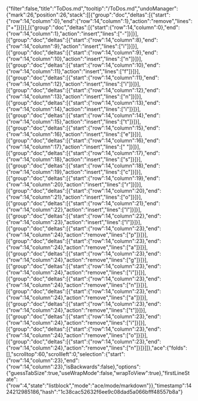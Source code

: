 {"filter":false,"title":"ToDos.md","tooltip":"/ToDos.md","undoManager":{"mark":26,"position":26,"stack":[[{"group":"doc","deltas":[{"start":{"row":14,"column":0},"end":{"row":14,"column":1},"action":"remove","lines":["+"]}]}],[{"group":"doc","deltas":[{"start":{"row":14,"column":0},"end":{"row":14,"column":1},"action":"insert","lines":["-"]}]}],[{"group":"doc","deltas":[{"start":{"row":14,"column":8},"end":{"row":14,"column":9},"action":"insert","lines":["i"]}]}],[{"group":"doc","deltas":[{"start":{"row":14,"column":9},"end":{"row":14,"column":10},"action":"insert","lines":["n"]}]}],[{"group":"doc","deltas":[{"start":{"row":14,"column":10},"end":{"row":14,"column":11},"action":"insert","lines":["f"]}]}],[{"group":"doc","deltas":[{"start":{"row":14,"column":11},"end":{"row":14,"column":12},"action":"insert","lines":["i"]}]}],[{"group":"doc","deltas":[{"start":{"row":14,"column":12},"end":{"row":14,"column":13},"action":"insert","lines":["n"]}]}],[{"group":"doc","deltas":[{"start":{"row":14,"column":13},"end":{"row":14,"column":14},"action":"insert","lines":["i"]}]}],[{"group":"doc","deltas":[{"start":{"row":14,"column":14},"end":{"row":14,"column":15},"action":"insert","lines":["t"]}]}],[{"group":"doc","deltas":[{"start":{"row":14,"column":15},"end":{"row":14,"column":16},"action":"insert","lines":["e"]}]}],[{"group":"doc","deltas":[{"start":{"row":14,"column":16},"end":{"row":14,"column":17},"action":"insert","lines":[" "]}]}],[{"group":"doc","deltas":[{"start":{"row":14,"column":17},"end":{"row":14,"column":18},"action":"insert","lines":["s"]}]}],[{"group":"doc","deltas":[{"start":{"row":14,"column":18},"end":{"row":14,"column":19},"action":"insert","lines":["c"]}]}],[{"group":"doc","deltas":[{"start":{"row":14,"column":19},"end":{"row":14,"column":20},"action":"insert","lines":["r"]}]}],[{"group":"doc","deltas":[{"start":{"row":14,"column":20},"end":{"row":14,"column":21},"action":"insert","lines":["o"]}]}],[{"group":"doc","deltas":[{"start":{"row":14,"column":21},"end":{"row":14,"column":22},"action":"insert","lines":["l"]}]}],[{"group":"doc","deltas":[{"start":{"row":14,"column":22},"end":{"row":14,"column":23},"action":"insert","lines":["l"]}]}],[{"group":"doc","deltas":[{"start":{"row":14,"column":23},"end":{"row":14,"column":24},"action":"remove","lines":["p"]}]}],[{"group":"doc","deltas":[{"start":{"row":14,"column":23},"end":{"row":14,"column":24},"action":"remove","lines":["a"]}]}],[{"group":"doc","deltas":[{"start":{"row":14,"column":23},"end":{"row":14,"column":24},"action":"remove","lines":["g"]}]}],[{"group":"doc","deltas":[{"start":{"row":14,"column":23},"end":{"row":14,"column":24},"action":"remove","lines":["i"]}]}],[{"group":"doc","deltas":[{"start":{"row":14,"column":23},"end":{"row":14,"column":24},"action":"remove","lines":["n"]}]}],[{"group":"doc","deltas":[{"start":{"row":14,"column":23},"end":{"row":14,"column":24},"action":"remove","lines":["a"]}]}],[{"group":"doc","deltas":[{"start":{"row":14,"column":23},"end":{"row":14,"column":24},"action":"remove","lines":["t"]}]}],[{"group":"doc","deltas":[{"start":{"row":14,"column":23},"end":{"row":14,"column":24},"action":"remove","lines":["i"]}]}],[{"group":"doc","deltas":[{"start":{"row":14,"column":23},"end":{"row":14,"column":24},"action":"remove","lines":["o"]}]}],[{"group":"doc","deltas":[{"start":{"row":14,"column":23},"end":{"row":14,"column":24},"action":"remove","lines":["n"]}]}]]},"ace":{"folds":[],"scrolltop":60,"scrollleft":0,"selection":{"start":{"row":14,"column":23},"end":{"row":14,"column":23},"isBackwards":false},"options":{"guessTabSize":true,"useWrapMode":false,"wrapToView":true},"firstLineState":{"row":4,"state":"listblock","mode":"ace/mode/markdown"}},"timestamp":1424212985186,"hash":"1c38cac52632f6ee9c08dad5a066bfff48557b8a"}